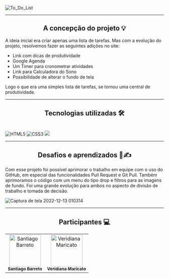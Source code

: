 ![To_Do_List](https://user-images.githubusercontent.com/115950745/207223282-6a4786cf-2e3f-470c-adfc-37b6df5176c6.png)

<hr>
<h2 align="center"> A concepção do projeto 💡 </h2>

A ideia inicial era criar apenas uma lista de tarefas. Mas com a evolução do projeto, resolvemos fazer as seguintes adições no site: 
 - Link com dicas de produtividade
 - Google Agenda
 - Um Timer para cronometrar atividades
 - Link para Calculadora do Sono
 - Possibilidade de alterar o fundo de tela

Logo o que era uma simples lista de tarefas, se tornou uma central de produtividade.


<hr>
<h2 align="center">Tecnologias utilizadas 🛠</h2><br>
<img src="https://img.shields.io/badge/HTML5-E34F26?style=for-the-badge&logo=html5&logoColor=white" alt="HTML5" data-canonical-src="https://img.shields.io/badge/html5-%23E34F26.svg?style=for-the-badge&amp;logo=html5&amp;logoColor=white" style="max-width: 100%;">
<img src="https://img.shields.io/badge/CSS3-1572B6?style=for-the-badge&logo=css3&logoColor=white" alt="CSS3" data-canonical-src="https://img.shields.io/badge/css3-%231572B6.svg?style=for-the-badge&amp;logo=css3&amp;logoColor=white" style="max-width: 100%;">
<img src="https://img.shields.io/badge/JavaScript-323330?style=for-the-badge&logo=javascript&logoColor=F7DF1E" >


<hr>
<h2 align="center"> Desafios e aprendizados 💪✍️ </h2>

Com esse projeto foi possível aprimorar o trabalho em equipe com o uso do GitHub, em especial das funcionalidades Pull Request e Git Pull. Também aprimoramos o código com  um menu do tipo drop e filtros para as imagens de fundo. Foi uma grande evolução para ambos no aspecto de divisão de trabalho e tomada de decisão.



![Captura de tela 2022-12-13 010314](https://user-images.githubusercontent.com/115950745/207223738-95c4ebfb-02d6-4598-b031-44f8740f6474.jpg)


<hr>
<h2 align="center"> Participantes 💻</h2>
<table align="center">
<tbody>
<tr>
<td align="center">
<a href="https://github.com/SanX0000" rel="nofollow"><img src="https://avatars.githubusercontent.com/u/115950745?v=4" width="100px;" alt="Santiago Barreto" style="max-width: 100%;"><br><sub><b>Santiago Barreto</b></sub></a>
</td>
<td align="center">
<a href="https://github.com/veridiana-maricato" rel="nofollow"><img src="https://avatars.githubusercontent.com/u/113988236?v=4" width="100px;" alt="Veridiana Maricato" style="max-width: 100%;"><br><sub><b>Veridiana Maricato</b></sub></a>
</td>
</tr>
</tbody>

